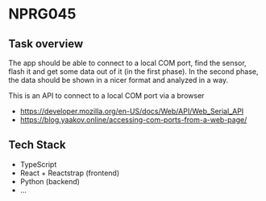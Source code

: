 # NPRG045

## Task overview
The app should be able to connect to a local COM port, find the sensor, flash it and get some data out of it (in the first phase).
In the second phase, the data should be shown in a nicer format and analyzed in a way.

This is an API to connect to a local COM port via a browser
 - https://developer.mozilla.org/en-US/docs/Web/API/Web_Serial_API
 - https://blog.yaakov.online/accessing-com-ports-from-a-web-page/

## Tech Stack
 - TypeScript
 - React + Reactstrap (frontend)
 - Python (backend)
 - ...